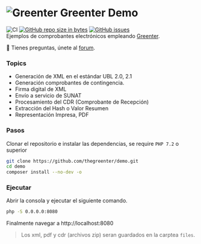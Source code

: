# ![Greenter](https://cdn.giansalex.dev/images/github/greenter-ico.png) Greenter Demo
![CI](https://github.com/thegreenter/demo/workflows/CI/badge.svg)
[![GitHub repo size in bytes](https://img.shields.io/github/repo-size/thegreenter/demo.svg?style=flat-square)](https://github.com/thegreenter/demo)
[![GitHub issues](https://img.shields.io/github/issues/thegreenter/demo.svg?style=flat-square)](https://github.com/thegreenter/demo/issues)   
Ejemplos de comprobantes electrónicos empleando [Greenter](https://github.com/thegreenter/greenter).

:speech_balloon: Tienes preguntas, únete al [forum](https://community.greenter.dev/).

### Topics
- Generación de XML en el estándar UBL 2.0, 2.1
- Generación comprobantes de contingencia.
- Firma digital de XML
- Envío a servicio de SUNAT
- Procesamiento del CDR (Comprobante de Recepción)
- Extracción del Hash o Valor Resumen
- Representación Impresa, PDF

### Pasos

Clonar el repositorio e instalar las dependencias, se require `PHP 7.2` o superior

```bash
git clone https://github.com/thegreenter/demo.git
cd demo
composer install --no-dev -o
```

### Ejecutar

Abrir la consola y ejecutar el siguiente comando.

```bash
php -S 0.0.0.0:8080
```

Finalmente navegar a http://localhost:8080
> Los xml, pdf y cdr (archivos zip) seran guardados en la carptea `files`.

